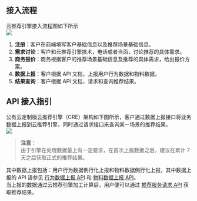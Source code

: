 ## 接入流程
云推荐引擎接入流程图如下所示   
![](https://mc.qcloudimg.com/static/img/c08baeaf138e33067b9fa24cf19dd101/2017-10-31_145016.png)

1. **注册**：客户在前端填写客户基础信息以及推荐场景基础信息。
2. **需求讨论**：客户和云推荐引擎技术，电话或者当面，讨论推荐的具体需求。
3. **商务报价**：商务根据客户的推荐场景基础信息及推荐的具体需求，给出报价方案。
4. **数据上报**：客户根据 API 文档，上报用户行为数据和物料数据。
5. **结果查询**：客户根据 API 文档，请求和查询推荐结果。

## API 接入指引
公有云定制版云推荐引擎（CRE）架构如下图所示，客户通过数据上报接口将业务数据上报到云推荐引擎，同时通过请求接口来查询某一场景的推荐结果。  
![](https://mc.qcloudimg.com/static/img/598390f68abd25ef8e0c7ff701e9d0cf/2017-09-05_165151.png)

> **注意：**  
> 由于引擎在处理数据量上有一定要求，在首次上报数据之后，建议在累计 7 天之后获取正式的推荐结果。

其中数据上报包括：用户行为数据例行化上报和物料数据例行化上报，其中数据上报的 API 请参见 [行为数据上报 API](https://cloud.tencent.com/document/product/625/11475) 和 [物料数据上报 API](https://cloud.tencent.com/document/product/625/11643)。  
当上报的数据通过云推荐引擎加工计算后，用户便可以通过 [推荐服务请求 API](https://cloud.tencent.com/document/product/625/11474)  获取推荐结果。
 